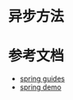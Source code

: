 # 异步方法

# 参考文档

- [spring guides](https://spring.io/guides/gs/async-method/)
- [spring demo](https://github.com/spring-guides/gs-async-method)